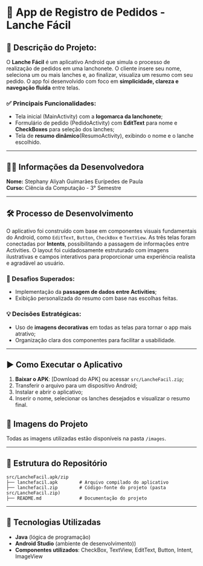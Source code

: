 
# 🍔 App de Registro de Pedidos - Lanche Fácil

## 📌 Descrição do Projeto:
O **Lanche Fácil** é um aplicativo Android que simula o processo de realização de pedidos em uma lanchonete. O cliente insere seu nome, seleciona um ou mais lanches e, ao finalizar, visualiza um resumo com seu pedido. O app foi desenvolvido com foco em **simplicidade, clareza e navegação fluida** entre telas.

### ✅ Principais Funcionalidades:
- Tela inicial (MainActivity) com a **logomarca da lanchonete**;
- Formulário de pedido (PedidoActivity) com **EditText** para nome e **CheckBoxes** para seleção dos lanches;
- Tela de **resumo dinâmico**(ResumoActivity), exibindo o nome e o lanche escolhido.

---

## 👩‍💻 Informações da Desenvolvedora
**Nome:** Stephany Aliyah Guimarães Eurípedes de Paula  
**Curso:** Ciência da Computação - 3° Semestre  

---

## 🛠️ Processo de Desenvolvimento
O aplicativo foi construído com base em componentes visuais fundamentais do Android, como `EditText`, `Button`, `CheckBox` e `TextView`. As três telas foram conectadas por **Intents**, possibilitando a passagem de informações entre Activities. O layout foi cuidadosamente estruturado com imagens ilustrativas e campos interativos para proporcionar uma experiência realista e agradável ao usuário.

### 🚧 Desafios Superados:
- Implementação da **passagem de dados entre Activities**;
- Exibição personalizada do resumo com base nas escolhas feitas.

### 💡 Decisões Estratégicas:
- Uso de **imagens decorativas** em todas as telas para tornar o app mais atrativo;
- Organização clara dos componentes para facilitar a usabilidade.

---

## ▶️ Como Executar o Aplicativo
1. **Baixar o APK**: [Download do APK] ou acessar `src/LancheFacil.zip`;
2. Transferir o arquivo para um dispositivo Android;
3. Instalar e abrir o aplicativo;
4. Inserir o nome, selecionar os lanches desejados e visualizar o resumo final.
   
## 📸  **Imagens do Projeto**  
Todas as imagens utilizadas estão disponíveis na pasta `/images`.

---

## 📁 Estrutura do Repositório
```
src/LancheFacil.apk/zip
├── lanchefacil.apk        # Arquivo compilado do aplicativo
├── lanchefacil.zip        # Código-fonte do projeto (pasta src/LancheFacil.zip)
├── README.md              # Documentação do projeto
```

---

## 🧰 Tecnologias Utilizadas
- **Java** (lógica de programação)
- **Android Studio** (ambiente de desenvolvimento))
- **Componentes utilizados**: CheckBox, TextView, EditText, Button,  Intent, ImageView
